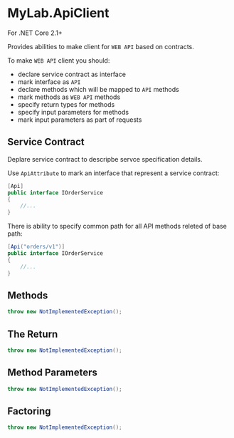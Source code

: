 # MyLab.ApiClient
For .NET Core 2.1+

Provides abilities to make client for `WEB API` based on contracts.

To make `WEB API` client you should:
* declare service contract as interface
* mark interface as `API`
* declare methods which will be mapped to `API` methods
* mark methods as `WEB API` methods
* specify return types for methods
* specify input parameters for methods
* mark input parameters as part of requests

## Service Contract

Deplare service contract to descripbe servce specification details.

Use `ApiAttribute` to mark an interface that represent a service contract:

```C#
[Api]
public interface IOrderService
{
    //...
}
```
There is ability to specify common path for all API methods releted of base path:

```C#
[Api("orders/v1")]
public interface IOrderService
{
    //...
}
```

## Methods
```C#
throw new NotImplementedException();
```
## The Return
```C#
throw new NotImplementedException();
```
## Method Parameters
```C#
throw new NotImplementedException();
```
## Factoring
```C#
throw new NotImplementedException();
```

